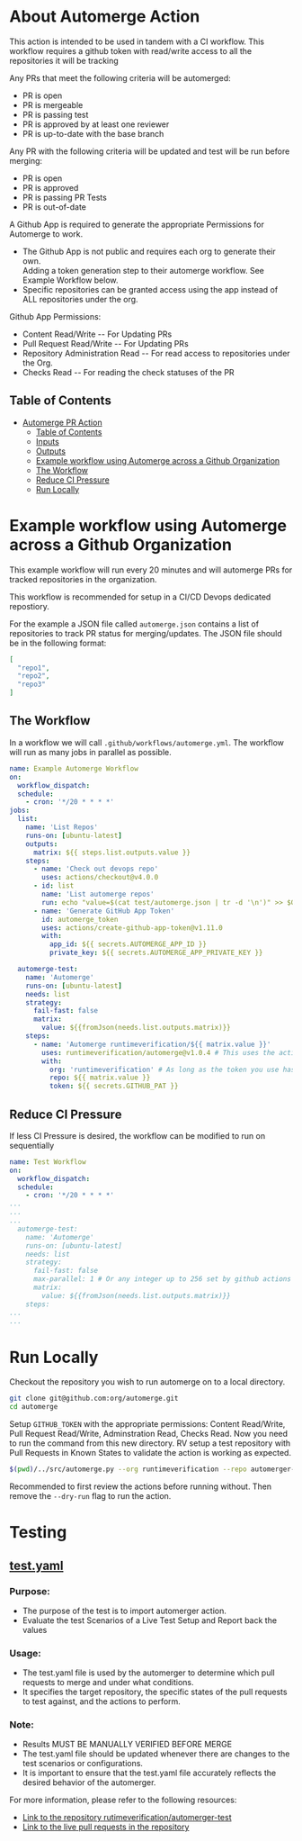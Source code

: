 # About Automerge Action 
This action is intended to be used in tandem with a CI workflow. 
This workflow requires a github token  with read/write access to all the repositories it will be tracking 

Any PRs that meet the following criteria will be automerged:
- PR is open
- PR is mergeable
- PR is passing test
- PR is approved by at least one reviewer
- PR is up-to-date with the base branch

Any PR with the following criteria will be updated and test will be run before merging:
- PR is open
- PR is approved
- PR is passing PR Tests
- PR is out-of-date

A Github App is required to generate the appropriate Permissions for Automerge to work.
- The Github App is not public and requires each org to generate their own.  
  Adding a token generation step to their automerge workflow. See Example Workflow below.
- Specific repositories can be granted access using the app instead of ALL repositories under the org. 

Github App Permissions:
- Content Read/Write -- For Updating PRs
- Pull Request Read/Write -- For Updating PRs
- Repository Administration Read -- For read access to repositories under the Org. 
- Checks Read -- For reading the check statuses of the PR

## Table of Contents
- [Automerge PR Action](#automerge-pr-action)
  - [Table of Contents](#table-of-contents)
  - [Inputs](#inputs)
  - [Outputs](#outputs)
  - [Example workflow using Automerge across a Github Organization](#example-workflow-using-automerge-across-a-github-organization)
  - [The Workflow](#the-workflow)
  - [Reduce CI Pressure](#reduce-ci-pressure)
  - [Run Locally](#run-locally)

# Example workflow using Automerge across a Github Organization
This example workflow will run every 20 minutes and will automerge PRs for tracked repositories in the organization.

This workflow is recommended for setup in a CI/CD Devops dedicated repostiory. 

For the example a JSON file called `automerge.json` contains a list of repositories to track PR status for merging/updates.
The JSON file should be in the following format:
```json
[
  "repo1",
  "repo2",
  "repo3"
]
```

## The Workflow

In a workflow we will call `.github/workflows/automerge.yml`. 
The workflow will run as many jobs in parallel as possible.
```yaml
name: Example Automerge Workflow
on:
  workflow_dispatch:
  schedule:
    - cron: '*/20 * * * *'
jobs:
  list:
    name: 'List Repos'
    runs-on: [ubuntu-latest]
    outputs:
      matrix: ${{ steps.list.outputs.value }}
    steps:
      - name: 'Check out devops repo'
        uses: actions/checkout@v4.0.0
      - id: list
        name: 'List automerge repos'
        run: echo "value=$(cat test/automerge.json | tr -d '\n')" >> $GITHUB_OUTPUT
      - name: 'Generate GitHub App Token'
        id: automerge_token
        uses: actions/create-github-app-token@v1.11.0
        with:
          app_id: ${{ secrets.AUTOMERGE_APP_ID }}
          private_key: ${{ secrets.AUTOMERGE_APP_PRIVATE_KEY }}

  automerge-test:
    name: 'Automerge'
    runs-on: [ubuntu-latest]
    needs: list
    strategy:
      fail-fast: false
      matrix:
        value: ${{fromJson(needs.list.outputs.matrix)}}
    steps:
      - name: 'Automerge runtimeverification/${{ matrix.value }}'
        uses: runtimeverification/automerge@v1.0.4 # This uses the action in the root directory
        with:
          org: 'runtimeverification' # As long as the token you use has access, any org is valid here
          repo: ${{ matrix.value }}
          token: ${{ secrets.GITHUB_PAT }}
```

## Reduce CI Pressure

If less CI Pressure is desired, the workflow can be modified to run on sequentially
```yaml
name: Test Workflow
on:
  workflow_dispatch:
  schedule:
    - cron: '*/20 * * * *'
...
...
...
  automerge-test:
    name: 'Automerge'
    runs-on: [ubuntu-latest]
    needs: list
    strategy:
      fail-fast: false
      max-parallel: 1 # Or any integer up to 256 set by github actions run limit. 
      matrix:
        value: ${{fromJson(needs.list.outputs.matrix)}}
    steps:
...
...
```

# Run Locally
Checkout the repository you wish to run automerge on to a local directory. 
```bash
git clone git@github.com:org/automerge.git
cd automerge
```
Setup `GITHUB_TOKEN` with the appropriate permissions: Content Read/Write, Pull Request Read/Write, Adminstration Read, Checks Read. 
Now you need to run the command from this new directory. 
RV setup a test repository with Pull Requests in Known States to validate the action is working as expected. 
```bash
$(pwd)/../src/automerge.py --org runtimeverification --repo automerger-test --dry-run
```

Recommended to first review the actions before running without. Then remove the `--dry-run` flag to run the action. 

# Testing
## [test.yaml](.github/workflows/test.yaml)

 ### Purpose:
 - The purpose of the test is to import automerger action.
 - Evaluate the test Scenarios of a Live Test Setup and Report back the values
 
 ### Usage:
 - The test.yaml file is used by the automerger to determine which pull requests to merge and under what conditions.
 - It specifies the target repository, the specific states of the pull requests to test against, and the actions to perform.


 ### Note:
 - Results MUST BE MANUALLY VERIFIED BEFORE MERGE
 - The test.yaml file should be updated whenever there are changes to the test scenarios or configurations.
 - It is important to ensure that the test.yaml file accurately reflects the desired behavior of the automerger.

 For more information, please refer to the following resources:
 - [Link to the repository rutimeverification/automerger-test](https://github.com/runtimeverification/automerger-test)
 - [Link to the live pull requests in the repository](https://github.com/runtimeverification/automerger-test/pulls)

